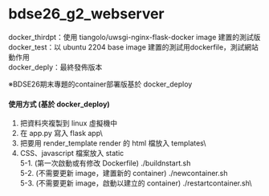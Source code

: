 # bdse26_g2_webserver

docker_thirdpt：使用 tiangolo/uwsgi-nginx-flask-docker image 建置的測試版\
docker_test：以 ubuntu 2204 base image 建置的測試用dockerfile，測試網站動作用\
docker_deply：最終發佈版本

※BDSE26期末專題的container部署版基於 docker_deploy

#### 使用方式 (基於 docker_deploy)
1. 把資料夾複製到 linux 虛擬機中
2. 在 app.py 寫入 flask app\
3. 把要用 render_template render 的 html 檔放入 templates\
4. CSS、javascript 檔案放入 static\
5-1. (第一次啟動或有修改 Dockerfile) ./buildnstart.sh\
5-2. (不需要更新 image，建置新的 container) ./newcontainer.sh\
5-3. (不需要更新 image，啟動以建立的 container) ./restartcontainer.sh\
